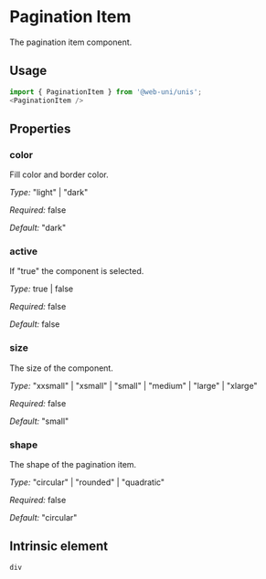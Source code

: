 # Pagination Item

The pagination item component.

## Usage

```javascript
import { PaginationItem } from '@web-uni/unis';
<PaginationItem />
```

## Properties

### color

Fill color and border color.

*Type:* "light" | "dark"

*Required:* false

*Default:* "dark"

### active

If "true" the component is selected.

*Type:* true | false

*Required:* false

*Default:* false

### size

The size of the component.

*Type:* "xxsmall" | "xsmall" | "small" | "medium" | "large" | "xlarge"

*Required:* false

*Default:* "small"

### shape

The shape of the pagination item.

*Type:* "circular" | "rounded" | "quadratic"

*Required:* false

*Default:* "circular"

## Intrinsic element

```
div
```
